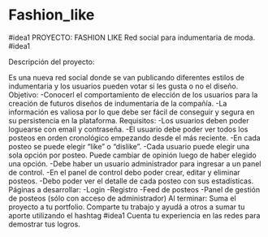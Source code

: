 # Fashion_like
#idea1
PROYECTO: FASHION LIKE
Red social para indumentaria de moda.
#idea1

Descripción del proyecto:

Es una nueva red social donde se van publicando diferentes estilos de indumentaria y los usuarios pueden votar si les gusta o no el diseño.
Objetivo:
-Conocerl el comportamiento de elección de los usuarios para la creación de futuros diseños de indumentaria de la compañía.
-La información es valiosa por lo que debe ser fácil de conseguir y segura en su persistencia en la plataforma.
Requisitos:
-Los usuarios deben poder loguearse con email y contraseña.
-El usuario debe poder ver todos los posteos en orden cronológico empezando desde el
más reciente.
-En cada posteo se puede elegir “like” o “dislike”.
-Cada usuario puede elegir una sola opción por posteo. Puede cambiar de opinión luego de haber elegido una opción.
-Debe haber un usuario administrador para ingresar a un panel de control.
-En el panel de control debo poder crear, editar y eliminar posteos.
-Debo poder ver el detalle de cada posteo con sus estadísticas.
Páginas a desarrollar:
-Login
-Registro
-Feed de posteos
-Panel de gestión de posteos (sólo con acceso de administrador)
Al terminar:
Suma el proyecto a tu portfolio.
Comparte tu trabajo y ayudá a otros a sumar tu aporte utilizando el hashtag #idea1
Cuenta tu experiencia en las redes para demostrar tus logros.
